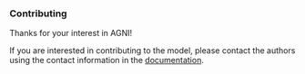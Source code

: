 ### Contributing 

Thanks for your interest in AGNI!
    
If you are interested in contributing to the model, please contact the authors using the contact information in the [documentation](https://nichollsh.github.io/AGNI/).

